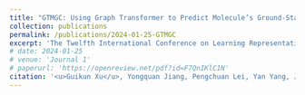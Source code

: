 ```yaml
---
title: "GTMGC: Using Graph Transformer to Predict Molecule’s Ground-State Conformation (camera-ready soon)"
collection: publications
permalink: /publications/2024-01-25-GTMGC
excerpt: 'The Twelfth International Conference on Learning Representations (ICLR 2024, spotlight)'
# date: 2024-01-25
# venue: 'Journal 1'
# paperurl: 'https://openreview.net/pdf?id=F7QnIKlC1N'
citation: '<u>Guikun Xu</u>, Yongquan Jiang, Pengchuan Lei, Yan Yang, Jim Chen'
---
```


<!-- [Download paper here](http://academicpages.github.io/files/paper1.pdf) -->

<!-- Recommended citation: Your Name, You. (2009). "Paper Title Number 1." <i>Journal 1</i>. 1(1). -->